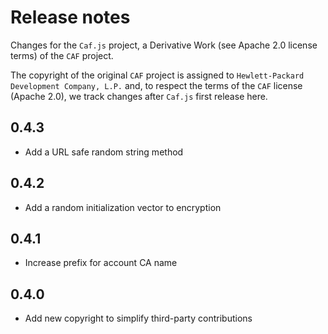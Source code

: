 # Release notes

Changes for the `Caf.js` project, a Derivative Work (see Apache 2.0 license terms) of the `CAF` project.

The  copyright of the original `CAF` project is assigned to `Hewlett-Packard Development Company, L.P.` and, to respect the terms of the `CAF` license (Apache 2.0), we track changes after `Caf.js` first release here.

## 0.4.3
- Add a URL safe random string method

## 0.4.2
- Add a random initialization vector to encryption

## 0.4.1
 - Increase prefix for account CA name

## 0.4.0
 - Add new copyright to simplify third-party contributions
